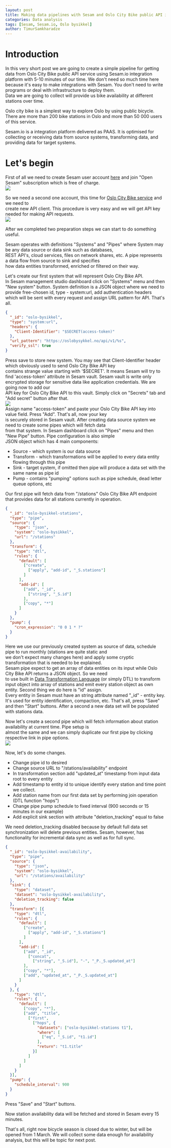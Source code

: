 ```yaml
---
layout: post
title: Making data pipelines with Sesam and Oslo City Bike public API in 5 minutes. 
categories: Data analysis
tags: [Sesam, Sesam.io, Oslo bysikkel]
author: TimurSamkharadze
---
```


# Introduction

In this very short post we are going to create a simple pipeline for getting data from Oslo City Bike public API service
using Sesam.io integration platform with 5-10 minutes of our time.   We don't need so much time here because it's easy
to make integrations with Sesam. You don't need to write programs or deal with infrastructure to deploy them.  
Data we are going to collect will provide us bike availability at different stations over time.  

Oslo city bike is a simplest way to explore Oslo by using public bicycle. There are more than 200 bike stations in Oslo
and more than 50 000 users of this service.  

Sesam.io is a integration platform delivered as PAAS. It is optimised for collecting or receiving data from 
source systems, transforming data, and providing data for target systems.

# Let's begin
First of all we need to create Sesam user account [here](https://portal.sesam.io) and join "Open Sesam" subscription which is free of charge.  
![](/images/2019-02-21-Making-data-pipelines-with-Sesam-and-Oslo-City-Bike-public-API-in-5-minutes/02_sesam_studio.png)  

So we need a second one account, this time for [Oslo City Bike service](https://developer.oslobysykkel.no) and we need to   
create new API client. This procedure is very easy and we will get API key needed for making API requests.   
![](/images/2019-02-21-Making-data-pipelines-with-Sesam-and-Oslo-City-Bike-public-API-in-5-minutes/01_osb_client.png)  

After we completed two preparation steps we can start to do something useful.

Sesam operates with definitions "Systems" and "Pipes" where System may be any data source or data sink such as databases,  
REST API's, cloud services, files on network shares, etc. A pipe represents a data flow from source to sink and specifies   
how data entities transformed, enriched or filtered on their way.  

Let's create our first system that will represent Oslo City Bike API.  
In Sesam management studio dashboard click on "Systems" menu and then "New system" button.
System definition is a JSON object where we need to provide free-chosen id, type - system:url, add authentication headers  
which will be sent with every request and assign URL pattern for API. That's all.
```json
{
  "_id": "oslo-bysikkel",
  "type": "system:url",
  "headers": {
    "Client-Identifier": "$SECRET(access-token)"
  },
  "url_pattern": "https://oslobysykkel.no/api/v1/%s",
  "verify_ssl": true
}
```
Press save to store new system. You may see that Client-Identifier header which obviously used to send Oslo City Bike API key  
contains strange value starting with '$SECRET'. It means Sesam will try to find 'access-token' attribute in Sesam vault.
Sesam vault is write only encrypted storage for sensitive data like application credentials. We are going now to add our  
API key for Oslo City Bike API to this vault. Simply click on "Secrets" tab and "Add secret" button after that.  
![](/images/2019-02-21-Making-data-pipelines-with-Sesam-and-Oslo-City-Bike-public-API-in-5-minutes/03_sesam_studio.png)  
Assign name "access-token" and paste your Oslo City Bike API key into value field. Press "Add". That's all, now your key  
is securely stored in Sesam vault. After creating data source system we need to create some pipes which will fetch data  
from that system. In Sesam dashboard click on "Pipes" menu and then "New Pipe" button. Pipe configuration is also simple   
JSON object which has 4 main components:
* Source - which system is our data source
* Transform - which transformations will be applied to every data entity flowing through this pipe
* Sink - target system, if omitted then pipe will produce a data set with the same name as pipe id
* Pump - contains "pumping" options such as pipe schedule, dead letter queue options, etc

Our first pipe will fetch data from "/stations" Oslo City Bike API endpoint that provides data for all stations currently in operation.  
```json
{
  "_id": "oslo-bysikkel-stations",
  "type": "pipe",
  "source": {
    "type": "json",
    "system": "oslo-bysikkel",
    "url": "/stations"
  },
  "transform": {
    "type": "dtl",
    "rules": {
      "default": [
        ["create",
          ["apply", "add-id", "_S.stations"]
        ]
      ],
      "add-id": [
        ["add", "_id",
          ["string", "_S.id"]
        ],
        ["copy", "*"]
      ]
    }
  },
  "pump": {
    "cron_expression": "0 0 1 * ?"
  }
}
```
Here we use our previously created system as source of data, schedule pipe to run monthly (stations are quite static and  
we don't expect many changes here) and apply some cryptic transformation that is needed to be explained.  
Sesam pipe expect to get an array of data entities on its input while Oslo City Bike API returns a JSON object. So we need  
to use built in [Data Transformation Language](https://docs.sesam.io/DTLReferenceGuide.html) (or simply DTL) to transform  
input object into array of stations and emit every station object as own entity. Second thing we do here is "id" assign.  
Every entity in Sesam must have an string attribute named "\_id" - entity key. It's used for entity identification, compaction, etc.
That's all, press "Save" and then "Start" buttons. After a second a new data set will be populated with stations data.  

Now let's create a second pipe which will fetch information about station availability at current time. Pipe setup is   
almost the same and we can simply duplicate our first pipe by clicking respective link in pipe options.  
![](/images/2019-02-21-Making-data-pipelines-with-Sesam-and-Oslo-City-Bike-public-API-in-5-minutes/04_sesam_studio.png)  

Now, let's do some changes.
* Change pipe id to desired
* Change source URL to "/stations/availability" endpoint
* In transformation section add "updated\_at" timestamp from input data root to every entity
* Add timestamp to entity id to unique identify every station and time point we collect.
* Add station name from our first data set by performing join operation (DTL function "hops")
* Change pipe pump schedule to fixed interval (900 seconds or 15 minutes in our example)
* Add explicit sink section with attribute "deletion\_tracking" equal to false  

We need deletion\_tracking disabled because by default full data set synchronization will delete previous entities.
Sesam, however, has functionality for incremental data sync as well as for full sync.  
```json
{
  "_id": "oslo-bysikkel-availability",
  "type": "pipe",
  "source": {
    "type": "json",
    "system": "oslo-bysikkel",
    "url": "/stations/availability"
  },
  "sink": {
    "type": "dataset",
    "dataset": "oslo-bysikkel-availability",
    "deletion_tracking": false
  },
  "transform": [{
    "type": "dtl",
    "rules": {
      "default": [
        ["create",
          ["apply", "add-id", "_S.stations"]
        ]
      ],
      "add-id": [
        ["add", "_id",
          ["concat",
            ["string", "_S.id"], "-", "_P._S.updated_at"]
        ],
        ["copy", "*"],
        ["add", "updated_at", "_P._S.updated_at"]
      ]
    }
  }, {
    "type": "dtl",
    "rules": {
      "default": [
        ["copy", "*"],
        ["add", "title",
          ["first",
            ["hops", {
              "datasets": ["oslo-bysikkel-stations t1"],
              "where": [
                ["eq", "_S.id", "t1.id"]
              ],
              "return": "t1.title"
            }]
          ]
        ]
      ]
    }
  }],
  "pump": {
    "schedule_interval": 900
  }
}
```
Press "Save" and "Start" buttons.

Now station availability data will be fetched and stored in Sesam every 15 minutes. 

That's all, right now bicycle season is closed due to winter, but will be opened from 1 March. We will collect some data
enough for availability analysis, but this will be topic for next post.